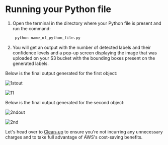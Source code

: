# Running your Python file
1. Open the terminal in the directory where your Python file is present and run the command:

   ```sh
    python name_of_python_file.py
   ```
2. You will get an output with the number of detected labels and their confidence levels and a pop-up screen displaying the image that was uploaded on your S3 bucket 
   with the bounding boxes present on the generated labels.

Below is the final output generated for the first object:

   ![1stout](https://github.com/user-attachments/assets/d99f7f92-8cc8-4c8f-9daf-c59af341fa63)
   
   ![11](https://github.com/user-attachments/assets/3cefb920-4eac-46cd-a4da-543889c56dd0)

Below is the final output generated for the second object:

 ![2ndout](https://github.com/user-attachments/assets/68939b34-9e5c-40d8-ba0e-f31b1c529875)

 ![2nd](https://github.com/user-attachments/assets/63c911b0-09d7-481d-9459-8d949b3fdb88)

Let's head over to [Clean-up](../Clean%20-up/README.md) to ensure you're not incurring any unnecessary charges and to take full advantage of AWS's cost-saving benefits.













   


   

   


     


